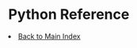 # Python Reference

<li><a href="https://1amal.github.io/engineering-reference/">Back to Main Index</a></li>

